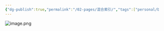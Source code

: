 ```yaml
---
{"dg-publish":true,"permalink":"/02-pages/混合索引/","tags":["personal/blog","os/file"]}
---
```


![image.png](https://yelanyanyu-img-bed.oss-cn-hangzhou.aliyuncs.com/img/blog/2024/10/20241023220557.png)
